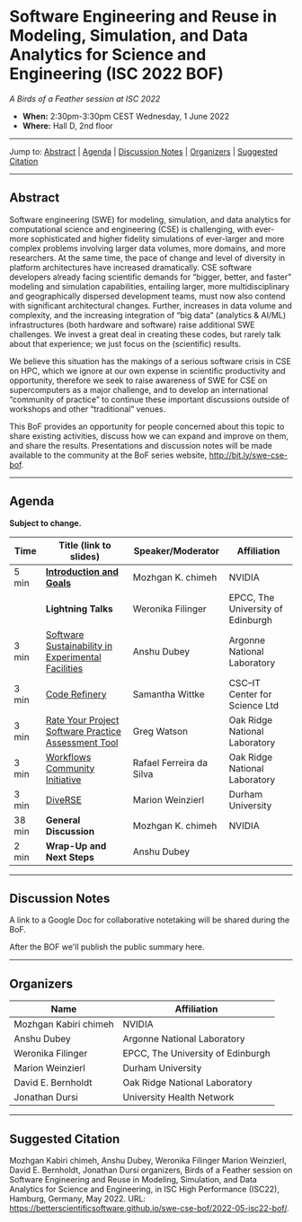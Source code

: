 # Software Engineering and Reuse in Modeling, Simulation, and Data Analytics for Science and Engineering (ISC 2022 BOF)

<!-- Before the event -->
*A Birds of a Feather session at ISC 2022*

* **When:** 2:30pm-3:30pm CEST Wednesday, 1 June 2022
* **Where:** Hall D, 2nd floor
<!-- end of before event section -->

<!-- After the event 
*A Birds of a Feather session at ISC 2022, on Wednesday, 1 June 2022*
-->

---

Jump to: [Abstract](#abstract) \| [Agenda](#agenda) \| [Discussion Notes](#discussion-notes) \| [Organizers](#organizers) \|  [Suggested Citation](#suggested-citation)

---

## Abstract

Software engineering (SWE) for modeling, simulation, and data analytics for computational science and engineering (CSE) is challenging, with ever-more sophisticated and higher fidelity simulations of ever-larger and more complex problems involving larger data volumes, more domains, and more researchers. At the same time, the pace of change and level of diversity in platform architectures have increased dramatically. CSE software developers already facing scientific demands for “bigger, better, and faster” modeling and simulation capabilities, entailing larger, more multidisciplinary and geographically dispersed development teams, must now also contend with significant architectural changes. Further, increases in data volume and complexity, and the increasing integration of “big data” (analytics & AI/ML) infrastructures (both hardware and software) raise additional SWE challenges. We invest a great deal in creating these codes, but rarely talk about that experience; we just focus on the (scientific) results.

We believe this situation has the makings of a serious software crisis in CSE on HPC, which we ignore at our own expense in scientific productivity and opportunity, therefore we seek to raise awareness of SWE for CSE on supercomputers as a major challenge, and to develop an international “community of practice” to continue these important discussions outside of workshops and other “traditional” venues.

This BoF provides an opportunity for people concerned about this topic to share existing activities, discuss how we can expand and improve on them, and share the results. Presentations and discussion notes will be made available to the community at the BoF series website, <http://bit.ly/swe-cse-bof>.

---

## Agenda

**Subject to change.**

| Time | Title (link to slides) | Speaker/Moderator | Affiliation
| -----|------------------------|-------------------|------------
| 5 min | **[Introduction and Goals](00-kchimeh-intro.pdf)** | Mozhgan K. chimeh | NVIDIA 
| | **Lightning Talks** | Weronika Filinger | EPCC, The University of Edinburgh
| 3 min | [Software Sustainability in Experimental Facilities](01-dubey-sustainability.pdf) | Anshu Dubey | Argonne National Laboratory
| 3 min | [Code Refinery](02-wittke-coderefinery.pdf) | Samantha Wittke | CSC–IT Center for Science Ltd
| 3 min | [Rate Your Project Software Practice Assessment Tool](03-watson-rateyourproject.pdf) | Greg Watson | Oak Ridge National Laboratory
| 3 min | [Workflows Community Initiative](04-ferreieadasilva-workflows.pdf) | Rafael Ferreira da Silva | Oak Ridge National Laboratory
| 3 min | [DiveRSE](05-weinzierl-diverse.pdf) | Marion Weinzierl | Durham University
| 38 min | **General Discussion** | Mozhgan K. chimeh | NVIDIA
| 2 min | **Wrap-Up and Next Steps** | Anshu Dubey


---
<!-- Before the event -->
## Discussion Notes

A link to a Google Doc for collaborative notetaking will be shared during the BoF.

After the BOF we'll publish the public summary here.
<!-- end of before event section -->

<!-- After the event
## Discussion Notes

We've published a blog article on the Better Scientific Software resource site (<https://bssw.io>) based on this BoF: [Reflecting on Our Community: The SC21 BoF on Software Engineering and Reuse in Modeling, Simulation, and Data Analytics for Science and Engineering](https://bssw.io/blog_posts/reflecting-on-our-community-the-sc21-bof-on-software-engineering-and-reuse-in-modeling-simulation-and-data-analytics-for-science-and-engineering)

Alternatively, you can read the [summary notes from the discussion groups](bof-notes.md).
 -->

---
## Organizers

Name | Affiliation
-----|------------
Mozhgan Kabiri chimeh | NVIDIA
Anshu Dubey | Argonne National Laboratory
Weronika Filinger | EPCC, The University of Edinburgh
Marion Weinzierl | Durham University
David E. Bernholdt | Oak Ridge National Laboratory
Jonathan Dursi | University Health Network

---
## Suggested Citation

Mozhgan Kabiri chimeh,
Anshu Dubey,
Weronika Filinger
Marion Weinzierl,
David E. Bernholdt,
Jonathan Dursi 
organizers, Birds of a Feather session on
Software Engineering and Reuse in Modeling, Simulation, and Data
Analytics for Science and Engineering, in ISC High Performance (ISC22),
Hamburg, Germany, May 2022. URL:
<https://betterscientificsoftware.github.io/swe-cse-bof/2022-05-isc22-bof/>.